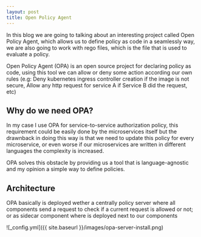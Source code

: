 ```yaml
---
layout: post
title: Open Policy Agent
---
```


In this blog we are going to talking about an interesting project called Open Policy Agent, which allows us to define policy as code in a seamlessly way, we are also going to work with rego files, which is the file that is used to evaluate a policy.

Open Policy Agent (OPA) is an open source project for declaring policy as code, using this tool we can allow or deny some action according our own rules (e.g: Deny kubernetes ingress controller creation if the image is not secure, Allow any http request for service A if Service B did the request, etc)


## Why do we need OPA?

In my case I use OPA for service-to-service authorization policy, this requirement could be easily done by the microservices itself but the drawnback in doing this way is that we need to update this policy for every microservice, or even worse if our microservices are written in different languages the complexity is increased.

OPA solves this obstacle by providing us a tool that is language-agnostic and my opinion a simple way to define policies.


## Architecture

OPA basically is deployed wether a centrally policy server where all components send a request to check if a current request is allowed or not; or as sidecar  component where is deployed next to our components


![_config.yml]({{ site.baseurl }}/images/opa-server-install.png)



## 








